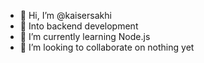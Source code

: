 - 👋 Hi, I’m @kaisersakhi
- 👀 Into backend development 
- 🌱 I’m currently learning Node.js
- 💞️ I’m looking to collaborate on nothing yet


<!---
kaisersakhi/kaisersakhi is a ✨ special ✨ repository because its `README.md` (this file) appears on your GitHub profile.
You can click the Preview link to take a look at your changes.
--->
